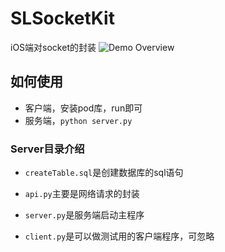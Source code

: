 # SLSocketKit
iOS端对socket的封装
![Demo Overview](https://github.com/SoulLights/SLSocketKit/blob/master/Screenshots/screenshots.gif)

## 如何使用
- 客户端，安装pod库，run即可
- 服务端，```python server.py```

### Server目录介绍

- ```createTable.sql```是创建数据库的sql语句

- ```api.py```主要是网络请求的封装
- ```server.py```是服务端启动主程序
- ```client.py```是可以做测试用的客户端程序，可忽略



